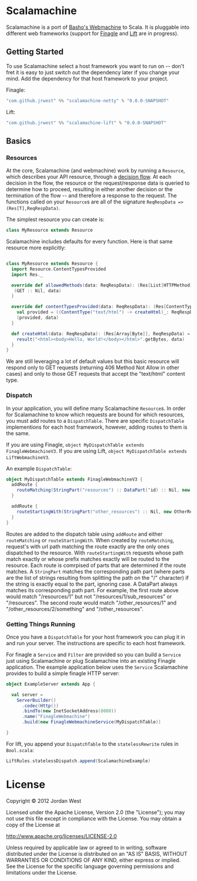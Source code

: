 # Scalamachine

Scalamachine is a port of [Basho's Webmachine](http://github.com/basho/webmachine) to Scala. It is pluggable into different web frameworks (support for [Finagle](http://github/twitter/finagle) and [Lift](http://liftweb.net) are in progress). 

## Getting Started 

To use Scalamachine select a host framework you want to run on -- don't fret it is easy to just switch out the dependency later if you change your mind. Add the dependency for that host framework to your project. 

Finagle: 

```scala
"com.github.jrwest" %% "scalamachine-netty" % "0.0.0-SNAPSHOT" 
```

Lift:
```scala
"com.github.jrwest" %% "scalamachine-lift" % "0.0.0-SNAPSHOT" 
```

## Basics

### Resources

At the core, Scalamachine (and webmachine) work by running a `Resource`, which describes your API resource, through a [decision flow](http://wiki.basho.com/images/http-headers-status-v3.png). At each decision in the flow, the resource or the request/response data is queried to determine how to proceed, resulting in either another decision or the termination of the flow -- and therefore a response to the request. The functions called on your `Resource`s are all of the signature `ReqRespData => (Res[T],ReqRespData)`. 

The simplest resource you can create is:

```scala
class MyResource extends Resource
```

Scalamachine includes defaults for every function. Here is that same resource more explicitly: 

```scala

class MyResource extends Resource {
  import Resource.ContentTypesProvided 
  import Res._ 

  override def allowedMethods(data: ReqRespData): (Res[List[HTTPMethod]],ReqRespData) = {
   (GET :: Nil, data)
  }

  override def contentTypesProvided(data: ReqRespData): (Res[ContentTypesProvided],ReqRespData) = {
    val provided = ((ContentType("text/html") -> createHtml(_: ReqRespData)) :: Nil
    (provided, data)
  }

  def createHtml(data: ReqRespData): (Res[Array[Byte]], ReqRespData) = {
    result("<html><body>Hello, World!</body></html>".getBytes, data)
  }
}
```

We are still leveraging a lot of default values but this basic resource will respond only to GET requests (returning 406 Method Not Allow in other cases) and only to those GET requests that accept the "text/html" content type. 

### Dispatch

In your application, you will define many Scalamachine `Resource`s. In order for Scalamachine to know which requests are bound for which resources, you must add routes to a `DispatchTable`. There are specific `DispatchTable` implementions for each host framework, however, adding routes to them is the same.

If you are using Finagle, `object MyDispatchTable extends FinagleWebmachineV3`. If you are using Lift, `object MyDispatchTable extends LiftWebmachineV3`.

An example `DispatchTable`:

```scala
object MyDispatchTable extends FinagleWebmachineV3 {
  addRoute {
    routeMatching(StringPart("resources") :: DataPart('id) :: Nil, new MyResource)
  }       

  addRoute {
    routeStartingWith(StringPart("other_resources") :: Nil, new OtherResource)
  }
}
```

Routes are added to the dispatch table using `addRoute` and either `routeMatching` or `routeStartingWith`. When created by `routeMatching`, request's with url path matching the route exactly are the only ones dispatched to the resource. With `routeStartingWith` requests whose path match exactly or whose prefix matches exactly will be routed to the resource. Each route is comrpised of parts that are determined if the route matches. A `StringPart` matches the corresponding path part (where parts are the list of strings resulting from splitting the path on the "/" character) if the string is exactly equal to the part, ignoring case. A DataPart always matches its corresponding path part. For example, the first route above would match "/resources/1" but not "/resources/1/sub_resources" or "/resources". The second route would match "/other_resources/1" and "/other_resources/2/something" and "/other_resources".

### Getting Things Running

Once you have a `DispatchTable` for your host framework you can plug it in and run your server. The instructions are specific to each host framework.

For finagle a `Service` and `Filter` are provided so you can build a `Service` just using Scalamachine or plug Scalamachine into an existing Finagle application. The example application below uses the `Service` Scalamachine provides to build a simple finagle HTTP server:

```scala
object ExampleServer extends App {

  val server =
    ServerBuilder()
      .codec(Http())
      .bindTo(new InetSocketAddress(8080))
      .name("FinagleWebmachine")
      .build(new FinagleWebmachineService(MyDispatchTable))

}
```


For lift, you append your `DispatchTable` to the `statelessRewrite` rules in `Bool.scala`:

```scala
LiftRules.statelessDispatch.append(ScalamachineExample)
```

# License
Copyright © 2012 Jordan West

Licensed under the Apache License, Version 2.0 (the "License"); you may not use this file except in compliance with the License. You may obtain a copy of the License at

http://www.apache.org/licenses/LICENSE-2.0

Unless required by applicable law or agreed to in writing, software distributed under the License is distributed on an "AS IS" BASIS, WITHOUT WARRANTIES OR CONDITIONS OF ANY KIND, either express or implied. See the License for the specific language governing permissions and limitations under the License.







